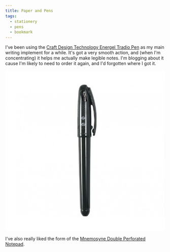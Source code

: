 ```yaml
---
title: Paper and Pens
tags:
  - stationery
  - pens
  - bookmark
---
```

I've been using the [Craft Design Technology Energel Tradio Pen](https://www.thejournalshop.com/craft-design-technology-energel-tradio-pen-black) as my main writing implement for a while. It's got a very smooth action, and (when I'm concentrating) it helps me actually make legible notes. I'm blogging about it cause I'm likely to need to order it again, and I'd forgotten where I got it.

![A picture of the Craft Design Technology Energel Tradio pen](/assets/images/uploads/cdt-energel-2.jpg "CDT Energel Tradio")

I've also really liked the form of the [Mnemosyne Double Perforated Notepad](https://www.thejournalshop.com/mnemosyne-double-perforated-notepad-n177).

